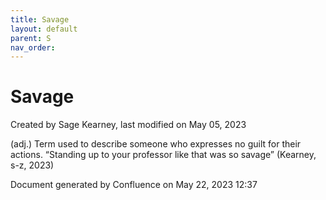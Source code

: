 ```yaml
---
title: Savage
layout: default
parent: S
nav_order:
---
```


# Savage

Created by  Sage Kearney, last modified on May 05, 2023

(adj.) Term used to describe someone who expresses no guilt for their actions. “Standing up to your professor like that was so savage” (Kearney, s-z, 2023) 

Document generated by Confluence on May 22, 2023 12:37


